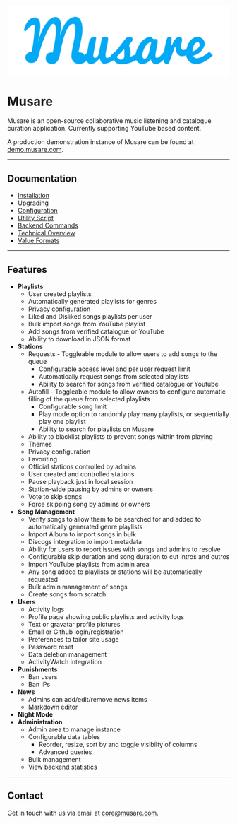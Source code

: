 ![Musare](frontend/dist/assets/blue_wordmark.png)

# Musare

Musare is an open-source collaborative music listening and catalogue curation application. Currently supporting YouTube based content.

A production demonstration instance of Musare can be found at [demo.musare.com](https://demo.musare.com).

---

## Documentation
- [Installation](./.wiki/Installation.md)
- [Upgrading](./.wiki/Upgrading.md)
- [Configuration](./.wiki/Configuration.md)
- [Utility Script](./.wiki/Utility_Script.md)
- [Backend Commands](./.wiki/Backend_Commands.md)
- [Technical Overview](./.wiki/Technical_Overview.md)
- [Value Formats](./.wiki/Value_Formats.md)

---

## Features
- **Playlists**
    - User created playlists
    - Automatically generated playlists for genres
    - Privacy configuration
    - Liked and Disliked songs playlists per user
    - Bulk import songs from YouTube playlist
    - Add songs from verified catalogue or YouTube
    - Ability to download in JSON format
- **Stations**
    - Requests - Toggleable module to allow users to add songs to the queue
        - Configurable access level and per user request limit
        - Automatically request songs from selected playlists
        - Ability to search for songs from verified catalogue or Youtube
    - Autofill - Toggleable module to allow owners to configure automatic filling of the queue from selected playlists
        - Configurable song limit
        - Play mode option to randomly play many playlists, or sequentially play one playlist
        - Ability to search for playlists on Musare
    - Ability to blacklist playlists to prevent songs within from playing
    - Themes
    - Privacy configuration
    - Favoriting
    - Official stations controlled by admins
    - User created and controlled stations
    - Pause playback just in local session
    - Station-wide pausing by admins or owners
    - Vote to skip songs
    - Force skipping song by admins or owners
- **Song Management**
    - Verify songs to allow them to be searched for and added to automatically generated genre playlists
    - Import Album to import songs in bulk
    - Discogs integration to import metadata
    - Ability for users to report issues with songs and admins to resolve
    - Configurable skip duration and song duration to cut intros and outros
    - Import YouTube playlists from admin area
    - Any song added to playlists or stations will be automatically requested
    - Bulk admin management of songs
    - Create songs from scratch
- **Users**
    - Activity logs
    - Profile page showing public playlists and activity logs
    - Text or gravatar profile pictures
    - Email or Github login/registration
    - Preferences to tailor site usage
    - Password reset
    - Data deletion management
    - ActivityWatch integration
- **Punishments**
    - Ban users
    - Ban IPs
- **News**
    - Admins can add/edit/remove news items
    - Markdown editor
- **Night Mode**
- **Administration**
    - Admin area to manage instance
    - Configurable data tables
        - Reorder, resize, sort by and toggle visibilty of columns
        - Advanced queries
    - Bulk management
    - View backend statistics
---

## Contact

Get in touch with us via email at [core@musare.com](mailto:core@musare.com).

